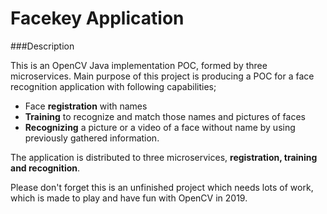 # Facekey Application

###Description

This is an OpenCV Java implementation POC, formed by three microservices. Main purpose of this project is producing a POC for a face recognition application with following capabilities; 

- Face **registration** with names
- **Training** to recognize and match those names and pictures of faces
- **Recognizing** a picture or a video of a face without name by using previously gathered information.

The application is distributed to three microservices, **registration, training and recognition**. 

Please don't forget this is an unfinished project which needs lots of work, which is made to play and have fun with OpenCV in 2019.
